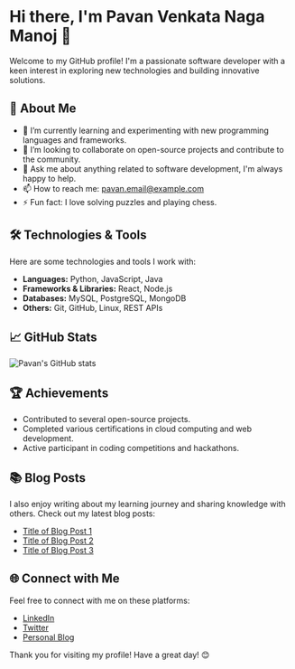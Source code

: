 # Hi there, I'm Pavan Venkata Naga Manoj 👋

Welcome to my GitHub profile! I'm a passionate software developer with a keen interest in exploring new technologies and building innovative solutions.

## 🚀 About Me
- 🌱 I’m currently learning and experimenting with new programming languages and frameworks.
- 💼 I’m looking to collaborate on open-source projects and contribute to the community.
- 💬 Ask me about anything related to software development, I'm always happy to help.
- 📫 How to reach me: [pavan.email@example.com](mailto:pavan.email@example.com)
- ⚡ Fun fact: I love solving puzzles and playing chess.

## 🛠️ Technologies & Tools
Here are some technologies and tools I work with:

- **Languages:** Python, JavaScript, Java
- **Frameworks & Libraries:** React, Node.js
- **Databases:** MySQL, PostgreSQL, MongoDB
- **Others:** Git, GitHub, Linux, REST APIs

## 📈 GitHub Stats
![Pavan's GitHub stats](https://github-readme-stats.vercel.app/api?username=PavanVenkataNagaManoj17&show_icons=true&theme=radical)

## 🏆 Achievements
- Contributed to several open-source projects.
- Completed various certifications in cloud computing and web development.
- Active participant in coding competitions and hackathons.

## 📚 Blog Posts
I also enjoy writing about my learning journey and sharing knowledge with others. Check out my latest blog posts:

- [Title of Blog Post 1](#)
- [Title of Blog Post 2](#)
- [Title of Blog Post 3](#)

## 🌐 Connect with Me
Feel free to connect with me on these platforms:

- [LinkedIn](https://www.linkedin.com/in/pavanvenkatanagamanon17)
- [Twitter](https://twitter.com/pavanvenkatanagamanon17)
- [Personal Blog](https://pavanvenkatanagamanon17.github.io/blog)

Thank you for visiting my profile! Have a great day! 😊
